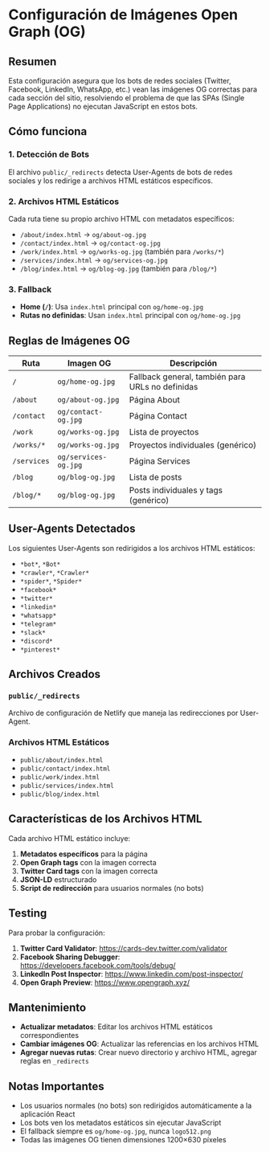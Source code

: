 # Configuración de Imágenes Open Graph (OG)

## Resumen

Esta configuración asegura que los bots de redes sociales (Twitter, Facebook, LinkedIn, WhatsApp, etc.) vean las imágenes OG correctas para cada sección del sitio, resolviendo el problema de que las SPAs (Single Page Applications) no ejecutan JavaScript en estos bots.

## Cómo funciona

### 1. Detección de Bots

El archivo `public/_redirects` detecta User-Agents de bots de redes sociales y los redirige a archivos HTML estáticos específicos.

### 2. Archivos HTML Estáticos

Cada ruta tiene su propio archivo HTML con metadatos específicos:

- `/about/index.html` → `og/about-og.jpg`
- `/contact/index.html` → `og/contact-og.jpg`
- `/work/index.html` → `og/works-og.jpg` (también para `/works/*`)
- `/services/index.html` → `og/services-og.jpg`
- `/blog/index.html` → `og/blog-og.jpg` (también para `/blog/*`)

### 3. Fallback

- **Home (`/`)**: Usa `index.html` principal con `og/home-og.jpg`
- **Rutas no definidas**: Usan `index.html` principal con `og/home-og.jpg`

## Reglas de Imágenes OG

| Ruta        | Imagen OG            | Descripción                                      |
| ----------- | -------------------- | ------------------------------------------------ |
| `/`         | `og/home-og.jpg`     | Fallback general, también para URLs no definidas |
| `/about`    | `og/about-og.jpg`    | Página About                                     |
| `/contact`  | `og/contact-og.jpg`  | Página Contact                                   |
| `/work`     | `og/works-og.jpg`    | Lista de proyectos                               |
| `/works/*`  | `og/works-og.jpg`    | Proyectos individuales (genérico)                |
| `/services` | `og/services-og.jpg` | Página Services                                  |
| `/blog`     | `og/blog-og.jpg`     | Lista de posts                                   |
| `/blog/*`   | `og/blog-og.jpg`     | Posts individuales y tags (genérico)             |

## User-Agents Detectados

Los siguientes User-Agents son redirigidos a los archivos HTML estáticos:

- `*bot*`, `*Bot*`
- `*crawler*`, `*Crawler*`
- `*spider*`, `*Spider*`
- `*facebook*`
- `*twitter*`
- `*linkedin*`
- `*whatsapp*`
- `*telegram*`
- `*slack*`
- `*discord*`
- `*pinterest*`

## Archivos Creados

### `public/_redirects`

Archivo de configuración de Netlify que maneja las redirecciones por User-Agent.

### Archivos HTML Estáticos

- `public/about/index.html`
- `public/contact/index.html`
- `public/work/index.html`
- `public/services/index.html`
- `public/blog/index.html`

## Características de los Archivos HTML

Cada archivo HTML estático incluye:

1. **Metadatos específicos** para la página
2. **Open Graph tags** con la imagen correcta
3. **Twitter Card tags** con la imagen correcta
4. **JSON-LD** estructurado
5. **Script de redirección** para usuarios normales (no bots)

## Testing

Para probar la configuración:

1. **Twitter Card Validator**: https://cards-dev.twitter.com/validator
2. **Facebook Sharing Debugger**: https://developers.facebook.com/tools/debug/
3. **LinkedIn Post Inspector**: https://www.linkedin.com/post-inspector/
4. **Open Graph Preview**: https://www.opengraph.xyz/

## Mantenimiento

- **Actualizar metadatos**: Editar los archivos HTML estáticos correspondientes
- **Cambiar imágenes OG**: Actualizar las referencias en los archivos HTML
- **Agregar nuevas rutas**: Crear nuevo directorio y archivo HTML, agregar reglas en `_redirects`

## Notas Importantes

- Los usuarios normales (no bots) son redirigidos automáticamente a la aplicación React
- Los bots ven los metadatos estáticos sin ejecutar JavaScript
- El fallback siempre es `og/home-og.jpg`, nunca `logo512.png`
- Todas las imágenes OG tienen dimensiones 1200×630 píxeles
